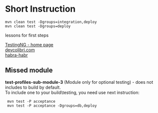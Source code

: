 
# Short Instruction

    mvn clean test -Dgroups=integration,deploy
    mvn clean test -Dgroups=deploy

lessons for first steps

[TestingNG - home page](http://testng.org/doc/index.html)
<br>
[devcolibri.com](http://devcolibri.com/1528)
<br>
[habra-habr](https://habrahabr.ru/post/121234/)


## Missed module
__test-profiles-sub-module-3__ (Module only for optional testing) - does not includes to build by default.
<br> To include one to your build\testing, you need use next instruction:

     mvn test -P acceptance
     mvn test -P acceptance -Dgroups=db,deploy


